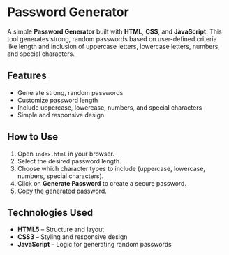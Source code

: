 # Password Generator

A simple **Password Generator** built with **HTML**, **CSS**, and **JavaScript**. This tool generates strong, random passwords based on user-defined criteria like length and inclusion of uppercase letters, lowercase letters, numbers, and special characters.

## Features

- Generate strong, random passwords
- Customize password length
- Include uppercase, lowercase, numbers, and special characters
- Simple and responsive design

## How to Use

1. Open `index.html` in your browser.
2. Select the desired password length.
3. Choose which character types to include (uppercase, lowercase, numbers, special characters).
4. Click on **Generate Password** to create a secure password.
5. Copy the generated password.

## Technologies Used

- **HTML5** – Structure and layout
- **CSS3** – Styling and responsive design
- **JavaScript** – Logic for generating random passwords
